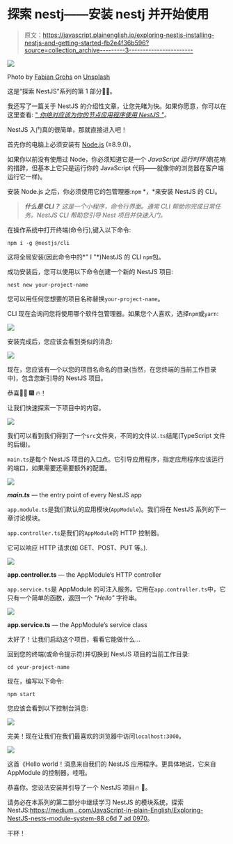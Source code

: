 # 探索 nestj——安装 nestj 并开始使用

> 原文：<https://javascript.plainenglish.io/exploring-nestjs-installing-nestjs-and-getting-started-fb2e4f36b596?source=collection_archive---------3----------------------->

![](img/961432f0a632104641c2c50745e060e6.png)

Photo by [Fabian Grohs](https://unsplash.com/@grohsfabian?utm_source=medium&utm_medium=referral) on [Unsplash](https://unsplash.com?utm_source=medium&utm_medium=referral)

这是“探索 NestJS”系列的第 1 部分🙌🏻。

我还写了一篇关于 NestJS 的介绍性文章，让您先睹为快。如果你愿意，你可以在这里查看: [" *你绝对应该为你的节点应用程序使用 NestJS "*](https://medium.com/javascript-in-plain-english/be-cool-get-started-with-nestjs-a-modern-web-framework-for-node-js-31b25e6348d5)*。*

NestJS 入门真的很简单，那就直接进入吧！

首先你的电脑上必须安装有 [Node.js](https://nodejs.org) (≥8.9.0)。

如果你以前没有使用过 Node，你必须知道它是一个 *JavaScript 运行时环境*(花哨的措辞，但基本上它只是运行你的 JavaScript 代码——就像你的浏览器在客户端运行它一样)。

安装 Node.js 之后，你必须使用它的包管理器:`npm` *，*来安装 NestJS 的 CLI。

> ***什么是 CLI？*** *这是一个小程序，命令行界面。通常 CLI 帮助你完成日常任务。NestJS CLI 帮助您引导 Nest 项目并快速入门。*

在操作系统中打开终端(命令行),键入以下命令:

```
npm i -g @nestjs/cli
```

这将全局安装(因此命令中的*" I "*)NestJS 的 CLI `npm`包。

成功安装后，您可以使用以下命令创建一个新的 NestJS 项目:

```
nest new your-project-name
```

您可以用任何您想要的项目名称替换`your-project-name`。

CLI 现在会询问您将使用哪个软件包管理器。如果您个人喜欢，选择`npm`或`yarn`:

![](img/8eb017bccee2bf5967ca2792134b234e.png)

安装完成后，您应该会看到类似的消息:

![](img/24ea40b8a43e320c1a7c1155b80ddc1b.png)

现在，您应该有一个以您的项目名命名的目录(当然，在您终端的当前工作目录中)，包含您新引导的 NestJS 项目。

恭喜👏🏻 🎆 🔥！

让我们快速探索一下项目中的内容。

![](img/d7f3efa7bd3d891b82ce6c250a56ffee.png)

我们可以看到我们得到了一个`src`文件夹，不同的文件以`.ts`结尾(TypeScript 文件的后缀)。

`main.ts`是每个 NestJS 项目的入口点。它引导应用程序，指定应用程序应该运行的端口，如果需要还需要额外的配置。

![](img/28c50e33ff58ce2664aaca2815753a22.png)

***main.ts*** — the entry point of every NestJS app

`app.module.ts`是我们默认的应用模块(`AppModule`)。我们将在 NestJS 系列的下一章讨论模块。

`app.controller.ts`是我们的`AppModule`的 HTTP 控制器。

它可以响应 HTTP 请求(如 GET、POST、PUT 等。).

![](img/632a9ab5cb57785ae23cec1ee944c564.png)

**app.controller.ts** — the AppModule’s HTTP controller

`app.service.ts`是 AppModule 的可注入服务。它用在`app.controller.ts`中，它只有一个简单的函数，返回一个 *"Hello"* 字符串。

![](img/f2775732b12b45a45adb9ddbac1db7c9.png)

**app.service.ts** — the AppModule’s service class

太好了！让我们启动这个项目，看看它能做什么…

回到您的终端(或命令提示符)并切换到 NestJS 项目的当前工作目录:

```
cd your-project-name
```

现在，编写以下命令:

```
npm start
```

您应该会看到以下控制台消息:

![](img/739b999dd868f0fef2b5c5810b0c6ae7.png)

完美！现在让我们在我们最喜欢的浏览器中访问`localhost:3000`。

![](img/4c83634d164109699e4e364aeeec2f49.png)

这首《Hello world！消息来自我们的 NestJS 应用程序。更具体地说，它来自 AppModule 的控制器。哇哦。

恭喜你。您设法安装并引导了一个 NestJS 项目🔥 🌟。

请务必在本系列的第二部分中继续学习 NestJS 的模块系统，探索 NestJS:[https://medium . com/JavaScript-in-plain-English/Exploring-NestJS-nests-module-system-88 c6d 7 ad 0970](https://medium.com/javascript-in-plain-english/exploring-nestjs-nests-module-system-88c6d7ad0970)。

干杯！